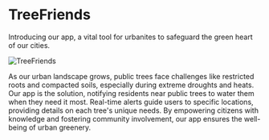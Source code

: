 # TreeFriends
Introducing our app, a vital tool for urbanites to safeguard the green heart of our cities. 

![TreeFriends](https://github.com/hackaTUM23/treefriends/assets/33159293/defe07e0-2cbf-4622-add1-5814cdbbeac7)

As our urban landscape grows, public trees face challenges like restricted roots and compacted soils, especially during extreme droughts and heats. Our app is the solution, notifying residents near public trees to water them when they need it most. Real-time alerts guide users to specific locations, providing details on each tree's unique needs. 
By empowering citizens with knowledge and fostering community involvement, our app ensures the well-being of urban greenery.
